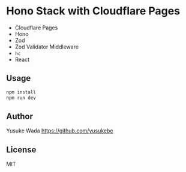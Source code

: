 # Hono Stack with Cloudflare Pages

* Cloudflare Pages
* Hono
* Zod
* Zod Validator Middleware
* `hc`
* React

## Usage

```bash
npm install
npm run dev
```

## Author

Yusuke Wada <https://github.com/yusukebe>

## License

MIT
